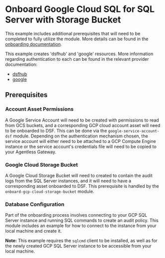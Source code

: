 # Onboard Google Cloud SQL for SQL Server with Storage Bucket
This example includes additional prerequisites that will need to be completed to fully utilize the module. More details can be found in the [onboarding documentation](https://docs.imperva.com/bundle/onboarding-databases-to-sonar-reference-guide/page/Cloud-SQL-for-SQL-Server-with-Storage-Bucket-Onboarding-Steps_48367631.html).

This example creates 'dsfhub' and 'google' resources. More information regarding authentication to each can be found in the relevant provider documentation:
- [dsfhub](https://registry.terraform.io/providers/imperva/dsfhub/latest/docs)
- [google](https://registry.terraform.io/providers/hashicorp/google/latest/docs)

## Prerequisites
### Account Asset Permissions
A Google Service Account will need to be created with permissions to read from GCS buckets, and a corresponding GCP cloud account asset will need to be onboarded to DSF. This can be done via the ``google-service-account-dsf`` module. Depending on the authentication mechanism chosen, the service account will either need to be attached to a GCP Compute Engine instance or the service account's credentials file will need to be copied to your Agentless Gateway.

### Google Cloud Storage Bucket
A Google Cloud Storage Bucket will need to created to contain the audit logs from the SQL Server instances, and it will need to have a corresponding asset onboarded to DSF. This prerequisite is handled by the ``onboard-gcp-cloud-storage-bucket`` module.

### Database Configuration
Part of the onboarding process involves connecting to your GCP SQL Server instance and running SQL commands to create an audit policy. This module includes an example for how to connect to the instance from your local machine and create it. 

**Note:** This example requires the ``sqlcmd`` client to be installed, as well as for the newly created GCP SQL Server instance to be accessible from your local machine. 

